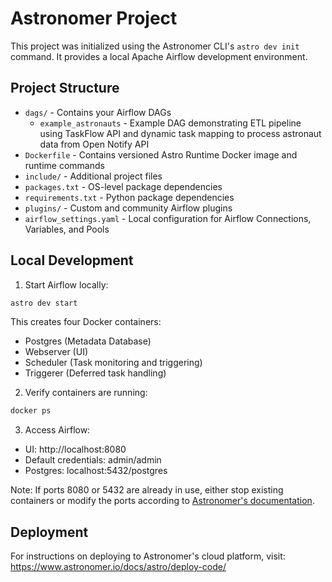 # Astronomer Project

This project was initialized using the Astronomer CLI's `astro dev init` command. It provides a local Apache Airflow development environment.

## Project Structure

- `dags/` - Contains your Airflow DAGs
  - `example_astronauts` - Example DAG demonstrating ETL pipeline using TaskFlow API and dynamic task mapping to process astronaut data from Open Notify API
- `Dockerfile` - Contains versioned Astro Runtime Docker image and runtime commands
- `include/` - Additional project files
- `packages.txt` - OS-level package dependencies
- `requirements.txt` - Python package dependencies
- `plugins/` - Custom and community Airflow plugins
- `airflow_settings.yaml` - Local configuration for Airflow Connections, Variables, and Pools

## Local Development

1. Start Airflow locally:
```bash
astro dev start
```

This creates four Docker containers:
- Postgres (Metadata Database)
- Webserver (UI)
- Scheduler (Task monitoring and triggering)
- Triggerer (Deferred task handling)

2. Verify containers are running:
```bash
docker ps
```

3. Access Airflow:
- UI: http://localhost:8080
- Default credentials: admin/admin
- Postgres: localhost:5432/postgres

Note: If ports 8080 or 5432 are already in use, either stop existing containers or modify the ports according to [Astronomer's documentation](https://www.astronomer.io/docs/astro/cli/troubleshoot-locally#ports-are-not-available-for-my-local-airflow-webserver).

## Deployment

For instructions on deploying to Astronomer's cloud platform, visit: https://www.astronomer.io/docs/astro/deploy-code/

